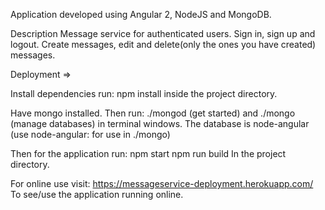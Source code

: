 Application developed using Angular 2, NodeJS and MongoDB.

Description
Message service for authenticated users. 
Sign in, sign up and logout. 
Create messages, edit and delete(only the ones you have created) messages.

Deployment =>

Install dependencies
run: npm install inside the project directory.

Have mongo installed. Then run: ./mongod (get started) and ./mongo (manage databases) in terminal windows. 
The database is node-angular (use node-angular: for use in ./mongo)

Then for the application run:
npm start
npm run build
In the project directory.

For online use visit:  https://messageservice-deployment.herokuapp.com/ 
To see/use the application running online.
